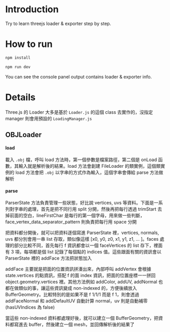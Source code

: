 # Introduction

Try to learn threejs loader & exporter step by step.

# How to run

```bash
npm install
```

```bash
npm run dev
```

You can see the console panel output contains loader & exporter info.

# Details

Three.js 的 Loader 大多是基於 `Loader.js` 的這個 class 去實作的，沒指定 manager 則會用預設的 `LoadingManager.js`

## OBJLoader

#### load

載入 `.obj` 檔，呼叫 load 方法時，第一個參數是檔案路徑，第二個是 onLoad 函數，其輸入就是解析後的結果。load 方法會創建 FileLoader 的類實例，這個類實例的 load 方法會把 `.obj` 以字串的方式作為輸入，這個字串會傳給 parse 方法做解析

#### parse

ParserState 方法負責管理一些狀態，好比說 vertices, uvs 等資料。下面是一系列對字串的處理，首先是把不同行用 split 分開，然後再把每行透過 trimStart 去掉前面的空白，lineFirstChar 是每行的第一個字母，用來做一些判斷，face_vertex_data_separator_pattern 則負責把每行用 space 分開

把資料都分開後，就可以把資料逐個寫進 ParserState 裡，vertices, normals, uvs 都分別會用一串 list 存取，類似像這樣 [x0, y0, z0, x1, y1, z1, ... ]。faces 處理的部分比較不同，首先每行 f 資訊都會以一個 faceVertices 的 list 存下，裡面有 3 項，每項都是個 list 記錄了每個點的 indices 值。這些跟面有關的資訊會以 ParserState 裡的 addFace 方法把狀態加入

addFace 主要就是把面的位置資訊拼湊出來，內部呼叫 addVertex 會根據 state.vertices 的點資訊，搭配 f 的面 index 資訊，把面的位置座標一一拼回 object.geometry.vertices 裡。其他方法例如 addColor, addUV, addNormal 也都在做類似的事，讓這些資訊變成 non-indexed 的，方便後續放入 BufferGeometry。比較特別的是如果不是 f 1/1/1 而是 f 1，則會透過 addFaceNormal 和 addDefaultUV 自動計算 normal，uv 則是自動補零 (hasUVIndices 為 false)

當這些 non-indexed 資料都處理好後，就可以建立一個 BufferGeometry，把資料都寫進去 buffer，然後建立一個 mesh，並回傳解析後的結果了


